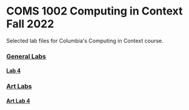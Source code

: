 # COMS 1002 Computing in Context Fall 2022
Selected lab files for Columbia's Computing in Context course. 

### [General Labs](Labs)
#### [Lab 4](Labs/Lab4)


### [Art Labs](Art_Labs)  
#### [Art Lab 4](Art_Labs/Lab4_Art/)  





